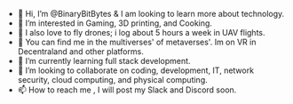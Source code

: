 - 👋 Hi, I’m @BinaryBitBytes & I am looking to learn more about technology.
- 👀 I’m interested in Gaming, 3D printing, and Cooking.
- 🤖 I also love to fly drones; i log about 5 hours a week in UAV flights.
- 🐲 You can find me in the multiverses' of metaverses'. Im on VR in Decentraland and other platforms.
- 🌱 I’m currently learning full stack development.
- 💞️ I’m looking to collaborate on coding, development, IT, network security, cloud computing, and physical computing.
- 📫 How to reach me , I will post my Slack and Discord soon.

<!---
BinaryBitBytes/BinaryBitBytes is a ✨ special ✨ repository because its `README.md` (this file) appears on your GitHub profile.
You can click the Preview link to take a look at your changes.
--->
